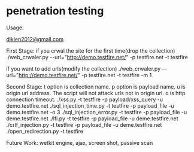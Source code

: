 penetration testing
===================

Usage:

dikien2012@gmail.com

First Stage:
if you crwal the site for the first time(drop the collection)
./web_crwaler.py --url="http://demo.testfire.net/" -p testfire.net -t testfire

if you want to add urls(modify the collection)
./web_crwaler.py --url="http://demo.testfire.net/" -p testfire.net -t testfire -m 1

Second Stage:
t option is collection name.
p option is payload name.
u is origin url address. The script will not attack urls not in origin url.
o is http connection timeout.
./xss.py -t testfire -p payload/xss_query -u demo.testfire.net
./sql_injection_time.py -t testfire -p payload_file -u demo.testfire.net -o 3
./sql_injection_error.py -t testfire -p payload_file -u deme.testfire.net
./lfi.py -t testfire -p payload_file -u deme.testfire.net
./crlf_injection.py -t testfire -p payload_file -u deme.testfire.net
./open_redirection.py -t testfire

Future Work:
wetkit engine, ajax, screen shot, passive scan